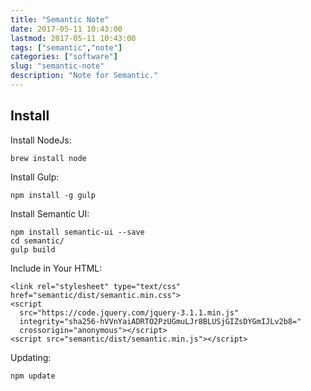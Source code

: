 ```yaml
---
title: "Semantic Note"
date: 2017-05-11 10:43:00
lastmod: 2017-05-11 10:43:00
tags: ["semantic","note"]
categories: ["software"]
slug: "semantic-note"
description: "Note for Semantic."
---
```




Install
-------

Install NodeJs:

    brew install node

Install Gulp:

    npm install -g gulp

Install Semantic UI:

    npm install semantic-ui --save
    cd semantic/
    gulp build

Include in Your HTML:

    <link rel="stylesheet" type="text/css" href="semantic/dist/semantic.min.css">
    <script
      src="https://code.jquery.com/jquery-3.1.1.min.js"
      integrity="sha256-hVVnYaiADRTO2PzUGmuLJr8BLUSjGIZsDYGmIJLv2b8="
      crossorigin="anonymous"></script>
    <script src="semantic/dist/semantic.min.js"></script>

Updating:

    npm update

